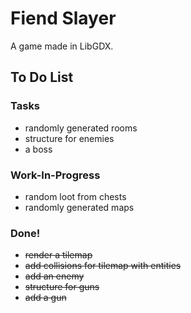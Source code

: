 # Fiend Slayer

A game made in LibGDX.

## To Do List

### Tasks
 
- randomly generated rooms
- structure for enemies
- a boss

### Work-In-Progress

- random loot from chests
- randomly generated maps

### Done!

- ~~render a tilemap~~
- ~~add collisions for tilemap with entities~~
- ~~add an enemy~~
- ~~structure for guns~~
- ~~add a gun~~